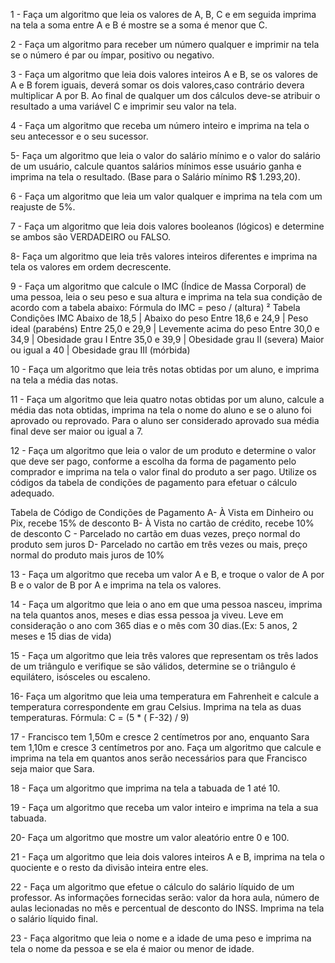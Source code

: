 1 - Faça um algoritmo que leia os valores de A, B, C e em seguida imprima na tela a soma entre A e B é mostre se a soma é menor que C.

2 - Faça um algoritmo para receber um número qualquer e imprimir na tela se o número é par ou ímpar, positivo ou negativo.

3 - Faça um algoritmo que leia dois valores inteiros A e B, se os valores de A e B forem iguais, deverá somar os dois valores,caso contrário devera multiplicar A por B. Ao final de qualquer um dos cálculos deve-se atribuir o resultado a uma variável C e
imprimir seu valor na tela.

4 - Faça um algoritmo que receba um número inteiro e imprima na tela o seu antecessor e o seu sucessor.

5- Faça um algoritmo que leia o valor do salário mínimo e o valor do salário de um usuário, calcule quantos salários mínimos esse usuário ganha e imprima na tela o resultado. (Base para o Salário mínimo R$ 1.293,20).

6 - Faça um algoritmo que leia um valor qualquer e imprima na tela com um reajuste de 5%.

7 - Faça um algoritmo que leia dois valores booleanos (lógicos) e determine se ambos são VERDADEIRO ou FALSO.

8- Faça um algoritmo que leia três valores inteiros diferentes e imprima na tela os valores em ordem decrescente.

9 - Faça um algoritmo que calcule o IMC (Índice de Massa Corporal) de uma pessoa, leia o seu peso e sua altura e imprima na tela sua condição de acordo com a tabela abaixo:
Fórmula do IMC = peso / (altura) ²
Tabela Condições IMC
Abaixo de 18,5   | Abaixo do peso
Entre 18,6 e 24,9 | Peso ideal (parabéns)
Entre 25,0 e 29,9 | Levemente acima do peso
Entre 30,0 e 34,9 | Obesidade grau I
Entre 35,0 e 39,9 | Obesidade grau II (severa)
Maior ou igual a 40 | Obesidade grau III (mórbida)

 10 - Faça um algoritmo que leia três notas obtidas por um aluno, e imprima na tela a média das notas.

 11 - Faça um algoritmo que leia quatro notas obtidas por um aluno, calcule a média das nota obtidas, imprima na tela o nome do aluno e se o aluno foi aprovado ou reprovado. Para o aluno ser considerado aprovado sua média final deve ser maior ou igual a 7.



 12 - Faça um algoritmo que leia o valor de um produto e determine o valor que deve ser pago, conforme a escolha da forma de pagamento pelo comprador e imprima na tela o valor final do produto a ser pago. Utilize os códigos da tabela de condições de pagamento para efetuar o cálculo adequado.

Tabela de Código de Condições de Pagamento
A- À Vista em Dinheiro ou Pix, recebe 15% de desconto
B- À Vista no cartão de crédito, recebe 10% de desconto
C - Parcelado no cartão em duas vezes, preço normal do produto sem juros
D- Parcelado no cartão em três vezes ou mais, preço normal do produto mais juros de 10%

13 - Faça um algoritmo que receba um valor A e B, e troque o valor de A por B e o valor de B por A e imprima na tela os valores.

14 - Faça um algoritmo que leia o ano em que uma pessoa nasceu, imprima na tela quantos anos, meses e dias essa pessoa ja viveu. Leve em consideração o ano com 365 dias e o mês com 30 dias.(Ex: 5 anos, 2 meses e 15 dias de vida)

15 - Faça um algoritmo que leia três valores que representam os três lados de um triângulo e verifique se são válidos, determine se o triângulo é equilátero, isósceles ou escaleno.

16- Faça um algoritmo que leia uma temperatura em Fahrenheit e calcule a temperatura correspondente em grau Celsius. Imprima na tela as duas temperaturas.
Fórmula: C = (5 * ( F-32) / 9)

17 - Francisco tem 1,50m e cresce 2 centímetros por ano, enquanto Sara tem 1,10m e cresce 3 centímetros por ano. Faça um algoritmo que calcule e imprima na tela em quantos anos serão necessários para que Francisco seja maior que Sara.

18 - Faça um algoritmo que imprima na tela a tabuada de 1 até 10.

19 - Faça um algoritmo que receba um valor inteiro e imprima na tela a sua tabuada.

20- Faça um algoritmo que mostre um valor aleatório entre 0 e 100.

21 - Faça um algoritmo que leia dois valores inteiros A e B, imprima na tela o quociente e o resto da divisão inteira entre eles.

22 - Faça um algoritmo que efetue o cálculo do salário líquido de um professor. As informações fornecidas serão: valor da hora aula, número de aulas lecionadas no mês e percentual de desconto do INSS. Imprima na tela o salário líquido final.

23 - Faça algoritmo que leia o nome e a idade de uma peso e imprima na tela o nome da pessoa e se ela é maior ou menor de idade.
